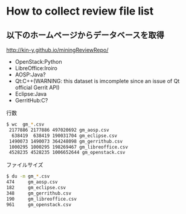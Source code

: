 # How to collect review file list
## 以下のホームページからデータベースを取得
http://kin-y.github.io/miningReviewRepo/

* OpenStack:Python
* LibreOffice:Iroiro
* AOSP:Java?
* Qt:C++(WARNING: this dataset is imcomplete since an issue of Qt official Gerrit API)
* Eclipse:Java
* GerritHub:C?

行数
```sh
$ wc  gm_*.csv
 2177886 2177886 497020692 gm_aosp.csv
  638419  638419 190031704 gm_eclipse.csv
 1490073 1490073 364248098 gm_gerrithub.csv
 1000295 1000295 198269467 gm_libreoffice.csv
 4528235 4528235 1006652644 gm_openstack.csv
```

ファイルサイズ
```sh
$ du -m gm_*.csv
474     gm_aosp.csv
182     gm_eclipse.csv
348     gm_gerrithub.csv
190     gm_libreoffice.csv
961     gm_openstack.csv
```